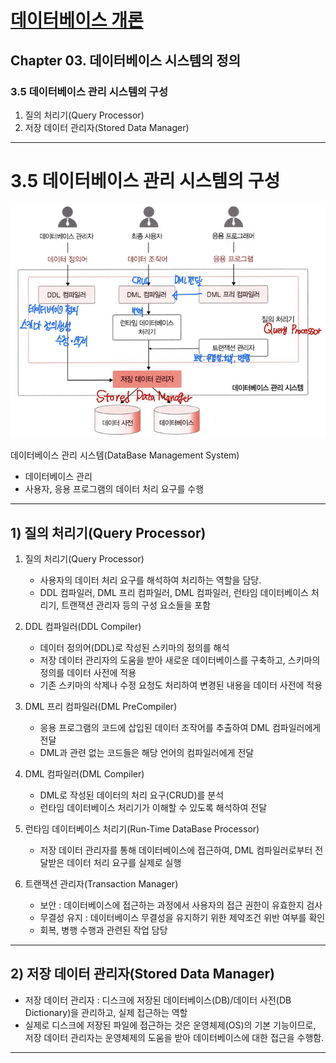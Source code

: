 
# <a href = "../README.md" target="_blank">데이터베이스 개론</a>
## Chapter 03. 데이터베이스 시스템의 정의
### 3.5 데이터베이스 관리 시스템의 구성
1) 질의 처리기(Query Processor)
2) 저장 데이터 관리자(Stored Data Manager)

---

# 3.5 데이터베이스 관리 시스템의 구성

![DBMS.jpg](img/DBMS.jpg)

데이터베이스 관리 시스템(DataBase Management System)
- 데이터베이스 관리
- 사용자, 응용 프로그램의 데이터 처리 요구를 수행 

---
 
## 1) 질의 처리기(Query Processor)
1. 질의 처리기(Query Processor)
   - 사용자의 데이터 처리 요구를 해석하여 처리하는 역할을 담당.
   - DDL 컴파일러, DML 프리 컴파일러, DML 컴파일러, 런타임 데이터베이스 처리기, 트랜잭션 관리자 등의 구성 요소들을 포함

2. DDL 컴파일러(DDL Compiler)
   - 데이터 정의어(DDL)로 작성된 스키마의 정의를 해석
   - 저장 데이터 관리자의 도움을 받아 새로운 데이터베이스를 구축하고, 스키마의 정의를 데이터 사전에 적용
   - 기존 스키마의 삭제나 수정 요청도 처리하여 변경된 내용을 데이터 사전에 적용
   
3. DML 프리 컴파일러(DML PreCompiler)
   - 응용 프로그램의 코드에 삽입된 데이터 조작어를 추출하여 DML 컴파일러에게 전달
   - DML과 관련 없는 코드들은 해당 언어의 컴파일러에게 전달


4. DML 컴파일러(DML Compiler)
   - DML로 작성된 데이터의 처리 요구(CRUD)를 분석
   - 런타임 데이터베이스 처리기가 이해할 수 있도록 해석하여 전달


5. 런타임 데이터베이스 처리기(Run-Time DataBase Processor)
   - 저장 데이터 관리자를 통해 데이터베이스에 접근하여, DML 컴파일러로부터 전달받은 데이터 처리 요구를 실제로 실행


6. 트랜잭션 관리자(Transaction Manager)
   - 보안 : 데이터베이스에 접근하는 과정에서 사용자의 접근 권한이 유효한지 검사
   - 무결성 유지 : 데이터베이스 무결성을 유지하기 위한 제약조건 위반 여부를 확인
   - 회복, 병행 수행과 관련된 작업 담당

---

## 2) 저장 데이터 관리자(Stored Data Manager)
- 저장 데이터 관리자 : 디스크에 저장된 데이터베이스(DB)/데이터 사전(DB Dictionary)을 관리하고, 실제 접근하는 역할
- 실제로 디스크에 저장된 파일에 접근하는 것은 운영체제(OS)의 기본 기능이므로, 저장 데이터 관리자는 운영체제의 도움을 받아 데이터베이스에 대한 접근을 수행함.

---